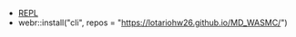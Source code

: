 - [REPL](https://webr.r-wasm.org/latest/)
- webr::install("cli", repos = "https://lotariohw26.github.io/MD_WASMC/")
